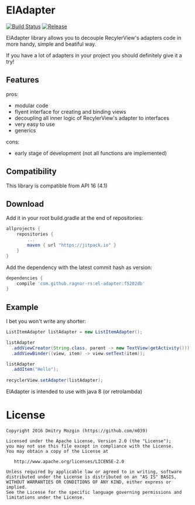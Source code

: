 ElAdapter
=========
[![Build Status](https://travis-ci.org/ragnor-rs/el-adapter.svg?branch=develop)](https://travis-ci.org/ragnor-rs/el-adapter)
[![Release](https://jitpack.io/v/ragnor-rs/el-adapter.svg)](https://jitpack.io/#ragnor-rs/el-adapter)

ElAdapter library allows you to decouple RecylerView's adapters code in more handy, simple and beatiful way.

If you have a lot of adapters in your project you should definitely give it a try!

Features
--------

pros:
* modular code
* flyent interface for creating and binding views
* decoupling all inner logic of RecylerView's adapter to interfaces
* very easy to use
* generics

cons:
* early stage of development (not all functions are implemented)

Compatibility
-------------

This library is compatible from API 16 (4.1)

Download
--------

Add it in your root build.gradle at the end of repositories:

```groovy
allprojects {
    repositories {
        ...
        maven { url "https://jitpack.io" }
    }
}
```
Add the dependency with the latest commit hash as version:

```gradle
dependencies {
    compile 'com.github.ragnor-rs:el-adapter:f5202db'
}
```

Example
-------

I bet you won't write any shorter:

```java
ListItemAdapter listAdapter = new ListItemAdapter();

listAdapter
  .addViewCreator(String.class, parent -> new TextView(getActivity()))
  .addViewBinder((view, item) -> view.setText(item));

listAdapter
  .addItem("Hello");
  
recyclerView.setAdapter(listAdapter);
```

ElAdapter is intended to use with java 8 (or retrolambda)

License
=======

    Copyright 2016 Dmitry Mozgin (https://github.com/m039)

    Licensed under the Apache License, Version 2.0 (the "License");
    you may not use this file except in compliance with the License.
    You may obtain a copy of the License at

       http://www.apache.org/licenses/LICENSE-2.0

    Unless required by applicable law or agreed to in writing, software
    distributed under the License is distributed on an "AS IS" BASIS,
    WITHOUT WARRANTIES OR CONDITIONS OF ANY KIND, either express or implied.
    See the License for the specific language governing permissions and
    limitations under the License.
